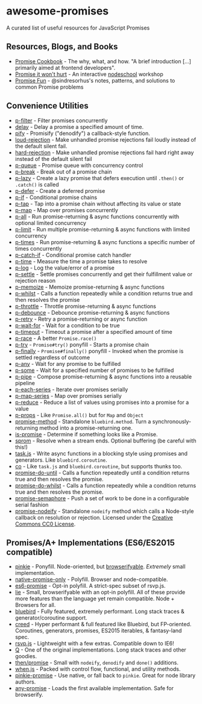 # awesome-promises

A curated list of useful resources for JavaScript Promises

## Resources, Blogs, and Books

- [Promise Cookbook](https://github.com/mattdesl/promise-cookbook) - The why, what, and how. "A brief introduction [...] primarily aimed at frontend developers".
- [Promise it won't hurt](https://github.com/stevekane/promise-it-wont-hurt) - An interactive [nodeschool](https://nodeschool.io/) workshop
- [Promise Fun](https://github.com/sindresorhus/promise-fun) - @sindresorhus's notes, patterns, and solutions to common Promise problems

## Convenience Utilities

- [p-filter](https://github.com/sindresorhus/p-filter) - Filter promises concurrently
- [delay](https://github.com/sindresorhus/delay) - Delay a promise a specified amount of time.
- [pify](https://github.com/sindresorhus/pify) - Promisify ("denodify") a callback-style function.
- [loud-rejection](https://github.com/sindresorhus/loud-rejection) - Make unhandled promise rejections fail loudly instead of the default silent fail.
- [hard-rejection](https://github.com/sindresorhus/hard-rejection) - Make unhandled promise rejections fail hard right away instead of the default silent fail
- [p-queue](https://github.com/sindresorhus/p-queue) - Promise queue with concurrency control
- [p-break](https://github.com/sindresorhus/p-break) - Break out of a promise chain
- [p-lazy](https://github.com/sindresorhus/p-lazy) - Create a lazy promise that defers execution until `.then()` or `.catch()` is called
- [p-defer](https://github.com/sindresorhus/p-defer) - Create a deferred promise
- [p-if](https://github.com/sindresorhus/p-if) - Conditional promise chains
- [p-tap](https://github.com/sindresorhus/p-tap) - Tap into a promise chain without affecting its value or state
- [p-map](https://github.com/sindresorhus/p-map) - Map over promises concurrently
- [p-all](https://github.com/sindresorhus/p-all) - Run promise-returning & async functions concurrently with optional limited concurrency
- [p-limit](https://github.com/sindresorhus/p-limit) - Run multiple promise-returning & async functions with limited concurrency
- [p-times](https://github.com/sindresorhus/p-times) - Run promise-returning & async functions a specific number of times concurrently
- [p-catch-if](https://github.com/sindresorhus/p-catch-if) - Conditional promise catch handler
- [p-time](https://github.com/sindresorhus/p-time) - Measure the time a promise takes to resolve
- [p-log](https://github.com/sindresorhus/p-log) - Log the value/error of a promise
- [p-settle](https://github.com/sindresorhus/p-settle) - Settle promises concurrently and get their fulfillment value or rejection reason
- [p-memoize](https://github.com/sindresorhus/p-memoize) - Memoize promise-returning & async functions
- [p-whilst](https://github.com/sindresorhus/p-whilst) - Calls a function repeatedly while a condition returns true and then resolves the promise
- [p-throttle](https://github.com/sindresorhus/p-throttle) - Throttle promise-returning & async functions
- [p-debounce](https://github.com/sindresorhus/p-debounce) - Debounce promise-returning & async functions
- [p-retry](https://github.com/sindresorhus/p-retry) - Retry a promise-returning or async function
- [p-wait-for](https://github.com/sindresorhus/p-wait-for) - Wait for a condition to be true
- [p-timeout](https://github.com/sindresorhus/p-timeout) - Timeout a promise after a specified amount of time
- [p-race](https://github.com/sindresorhus/p-race) - A better `Promise.race()`
- [p-try](https://github.com/sindresorhus/p-try) - `Promise#try()` ponyfill - Starts a promise chain
- [p-finally](https://github.com/sindresorhus/p-finally) - `Promise#finally()` ponyfill - Invoked when the promise is settled regardless of outcome
- [p-any](https://github.com/sindresorhus/p-any) - Wait for any promise to be fulfilled
- [p-some](https://github.com/sindresorhus/p-some) - Wait for a specified number of promises to be fulfilled
- [p-pipe](https://github.com/sindresorhus/p-pipe) - Compose promise-returning & async functions into a reusable pipeline
- [p-each-series](https://github.com/sindresorhus/p-each-series) - Iterate over promises serially
- [p-map-series](https://github.com/sindresorhus/p-map-series) - Map over promises serially
- [p-reduce](https://github.com/sindresorhus/p-reduce) - Reduce a list of values using promises into a promise for a value
- [p-props](https://github.com/sindresorhus/p-props) - Like `Promise.all()` but for `Map` and `Object`
- [promise-method](https://github.com/wbinnssmith/promise-method) - Standalone `bluebird.method`. Turn a synchronously-returning method into a promise-returning one.
- [is-promise](https://github.com/then/is-promise) - Determine if something looks like a Promise.
- [sprom](https://github.com/then/sprom) - Resolve when a stream ends. Optional buffering (be careful with this!)
- [task.js](https://github.com/mozilla/task.js) - Write async functions in a blocking style using promises and generators. Like `bluebird.coroutine`.
- [co](https://github.com/tj/co) - Like `task.js` and `bluebird.coroutine`, but supports thunks too.
- [promise-do-until](https://github.com/busterc/promise-do-until) - Calls a function repeatedly until a condition returns true and then resolves the promise.
- [promise-do-whilst](https://github.com/busterc/promise-do-whilst) - Calls a function repeatedly while a condition returns true and then resolves the promise.
- [promise-semaphore](https://github.com/samccone/promise-semaphore) - Push a set of work to be done in a configurable serial fashion
- [promise-nodeify](https://github.com/kevinoid/promise-nodeify) - Standalone `nodeify` method which calls a Node-style callback on resolution or rejection. Licensed under the [Creative Commons CC0 License](https://creativecommons.org/publicdomain/zero/1.0/).

## Promises/A+ Implementations (ES6/ES2015 compatible)

- [pinkie](https://github.com/floatdrop/pinkie) - Ponyfill. Node-oriented, but [browserifyable](https://github.com/substack/node-browserify). *Extremely* small implementation.
- [native-promise-only](https://github.com/getify/native-promise-only) - Polyfill. Browser and node-compatible.
- [es6-promise](https://github.com/stefanpenner/es6-promise) - Opt-in polyfill. A strict-spec subset of rsvp.js.
- [lie](https://github.com/calvinmetcalf/lie) - Small, browserifyable with an opt-in polyfill. All of these provide more features than the language yet remain compatible. Node + Browsers for all.
- [bluebird](https://github.com/petkaantonov/bluebird) - Fully featured, extremely performant. Long stack traces & generator/coroutine support.
- [creed](https://github.com/briancavalier/creed) - Hyper performant & full featured like Bluebird, but FP-oriented. Coroutines, generators, promises, ES2015 iterables, & fantasy-land spec.
- [rsvp.js](https://github.com/tildeio/rsvp.js) - Lightweight with a few extras. Compatible down to IE6!
- [Q](https://github.com/kriskowal/q) - One of the original implementations. Long stack traces and other goodies.
- [then/promise](https://github.com/then/promise) - Small with `nodeify`, `denodify` and `done()` additions.
- [when.js](https://github.com/cujojs/when) - Packed with control flow, functional, and utility methods.
- [pinkie-promise](https://github.com/floatdrop/pinkie-promise) - Use native, or fall back to `pinkie`. Great for node library authors.
- [any-promise](https://github.com/kevinbeaty/any-promise) - Loads the first available implementation. Safe for browserify.
